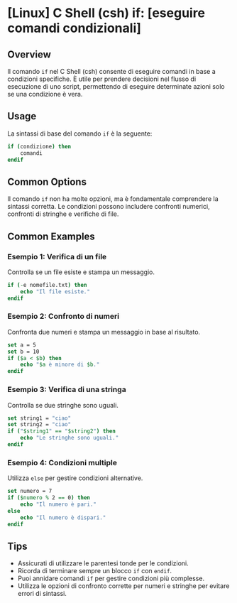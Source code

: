 # [Linux] C Shell (csh) if: [eseguire comandi condizionali]

## Overview
Il comando `if` nel C Shell (csh) consente di eseguire comandi in base a condizioni specifiche. È utile per prendere decisioni nel flusso di esecuzione di uno script, permettendo di eseguire determinate azioni solo se una condizione è vera.

## Usage
La sintassi di base del comando `if` è la seguente:

```csh
if (condizione) then
    comandi
endif
```

## Common Options
Il comando `if` non ha molte opzioni, ma è fondamentale comprendere la sintassi corretta. Le condizioni possono includere confronti numerici, confronti di stringhe e verifiche di file.

## Common Examples

### Esempio 1: Verifica di un file
Controlla se un file esiste e stampa un messaggio.

```csh
if (-e nomefile.txt) then
    echo "Il file esiste."
endif
```

### Esempio 2: Confronto di numeri
Confronta due numeri e stampa un messaggio in base al risultato.

```csh
set a = 5
set b = 10
if ($a < $b) then
    echo "$a è minore di $b."
endif
```

### Esempio 3: Verifica di una stringa
Controlla se due stringhe sono uguali.

```csh
set string1 = "ciao"
set string2 = "ciao"
if ("$string1" == "$string2") then
    echo "Le stringhe sono uguali."
endif
```

### Esempio 4: Condizioni multiple
Utilizza `else` per gestire condizioni alternative.

```csh
set numero = 7
if ($numero % 2 == 0) then
    echo "Il numero è pari."
else
    echo "Il numero è dispari."
endif
```

## Tips
- Assicurati di utilizzare le parentesi tonde per le condizioni.
- Ricorda di terminare sempre un blocco `if` con `endif`.
- Puoi annidare comandi `if` per gestire condizioni più complesse.
- Utilizza le opzioni di confronto corrette per numeri e stringhe per evitare errori di sintassi.